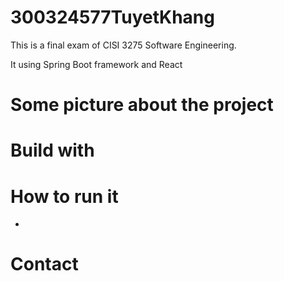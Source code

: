 # 300324577TuyetKhang
This is a final exam of CISI 3275 Software Engineering. 

It using Spring Boot framework and React

# Some picture about the project

# Build with

# How to run it
- 
# Contact
